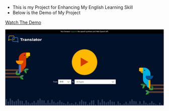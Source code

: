- This is my Project for Enhancing My English Learning Skill
- Below is the Demo of My Project

[Watch The Demo](https://drive.google.com/file/d/1qFHhvq8s83Jn3TEF1ZRRwGOYu7Px9e64/view?usp=sharing)

<img width="700" src="https://github.com/coderpawan/MultiTranslator/blob/main/public/images/translate.jpg"/> 

